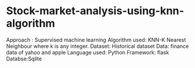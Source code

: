 # Stock-market-analysis-using-knn-algorithm
Approach : Supervised machine learning
Algorithm used: KNN-K Nearest Neighbour where k is any integer.
Dataset: Historical dataset 
Data: finance data of yahoo and apple 
Language used: Python
Framework: flask
Databse:Sqlite


